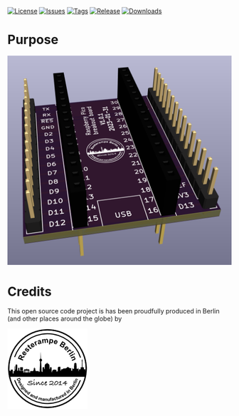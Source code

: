 [![License](https://img.shields.io/badge/License-CC%20BY--NC%204.0-lightgrey.svg)](https://creativecommons.org/licenses/by-nc/4.0/)
[![Issues](https://img.shields.io/github/issues/resterampeberlin/Nano-Breakout)](https://github.com/resterampeberlin/Nano-Breakout/issues)
[![Tags](https://img.shields.io/github/v/tag/resterampeberlin/Nano-Breakout)](https://github.com/resterampeberlin/Nano-Breakout/tags)
[![Release](https://img.shields.io/github/v/release/resterampeberlin/Nano-Breakout)](https://github.com/resterampeberlin/Nano-Breakout.git)
[![Downloads](https://img.shields.io/github/downloads/resterampeberlin/Nano-Breakout/total)](https://github.com/resterampeberlin/Nano-Breakout.git)
              
# Purpose

![PCB](img/Nano-Breakout.png)

# Credits

This open source code project is has been proudfully produced in Berlin (and other places around the globe) by

![Logo](img/Logo180x180.png)

